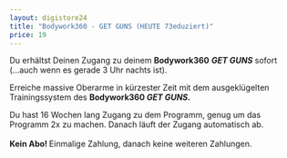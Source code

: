 ```yaml
---
layout: digistore24
title: "Bodywork360 - GET GUNS (HEUTE 73eduziert)"
price: 19
---
```

<p>Du erh&#xE4;ltst Deinen Zugang zu deinem <strong>Bodywork360</strong> <em><strong>GET GUNS</strong></em>&#xA0;sofort (...auch wenn es gerade 3 Uhr nachts ist).</p>
<p>Erreiche massive Oberarme in k&#xFC;rzester Zeit mit dem ausgekl&#xFC;gelten Trainingssystem des <strong>Bodywork360 <em>GET GUNS.</em></strong></p>
<p>Du hast 16 Wochen lang Zugang zu dem Programm, genug um das Programm 2x zu machen. Danach l&#xE4;uft der Zugang automatisch ab.<br><br><strong>Kein Abo!&#xA0;</strong>Einmalige Zahlung, danach keine weiteren Zahlungen.&#xA0;</p>